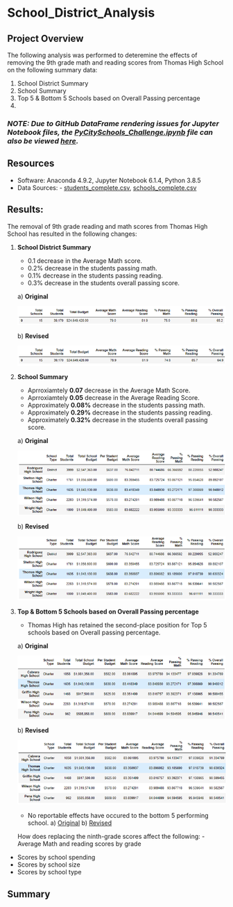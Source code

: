 # School_District_Analysis

## Project Overview
The following analysis was performed to deteremine the effects of removing the 9th grade math and reading scores from Thomas High School on the following summary data:

1. School District Summary
2. School Summary
3. Top 5 & Bottom 5 Schools based on Overall Passing percentage
4.

### ***NOTE: Due to GitHub DataFrame rendering issues for Jupyter Notebook files, the [PyCitySchools_Challenge.ipynb](PyCitySchools_Challenge.ipynb) file can also be viewed [here](https://nbviewer.jupyter.org/github/joshb738/School_District_Analysis/blob/main/PyCitySchools_Challenge.ipynb).***

## Resources 
- Software: Anaconda 4.9.2, Jupyter Notebook 6.1.4, Python 3.8.5
- Data Sources: - [students_complete.csv](Resources/students_complete.csv), [schools_complete.csv](Resources/schools_complete.csv)


## Results: 

The removal of 9th grade reading and math scores from Thomas High School has resulted in the following changes:  

1. **School District Summary**
   - 0.1 decrease in the Average Math score.
   - 0.2% decrease in the students passing math.
   - 0.1% decrease in the students passing reading.
   - 0.3% decrease in the students overall passing score.
   
   a) **Original**
   <p align="left">
   <img src="Resources/district_summary_original.PNG">
   </p>
   
   b) **Revised**
   <p align="left">
   <img src="Resources/district_summary_revised.PNG">
   </p>
   
2. **School Summary**
   - Aprroxiamtely **0.07** decrease in the Average Math Score.
   - Aprroxiamtely **0.05** decrease in the Average Reading Score.
   - Approximately **0.08%** decrease in the students passing math.
   - Approximately **0.29%** decrease in the students passing reading.
   - Approximately **0.32%** decrease in the students overall passing score.
   
   a) **Original**
   <p align="left">
   <img src="Resources/per_school_summary_original.PNG">
   </p>
   
   b) **Revised**
   <p align="left">
   <img src="Resources/per_school_summary_revised.PNG">
   </p>

3. **Top & Bottom 5 Schools based on Overall Passing percentage**
   -  Thomas High has retained the second-place position for Top 5 schools based on Overall passing percentage.
   
   a) **Original**
   <p align="left">
   <img src="Resources/top5_schools_original.PNG">
   </p>
   
   b) **Revised**
   <p align="left">
   <img src="Resources/top5_schools_revised.PNG">
   </p>
   
   - No reportable effects have occured to the bottom 5 performing school.
   a) [Original](Resources/bottom5_schools_original)
   b) [Revised](Resources/bottom5_schools_revised)
   
   How does replacing the ninth-grade scores affect the following:
  -Average Math and reading scores by grade
  - Scores by school spending
  - Scores by school size
  - Scores by school type


## Summary

